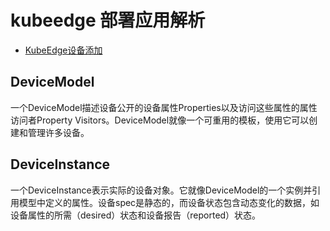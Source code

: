 # kubeedge 部署应用解析



- [KubeEdge设备添加](https://blog.csdn.net/qq_43546999/article/details/120918529)

## DeviceModel

一个DeviceModel描述设备公开的设备属性Properties以及访问这些属性的属性访问者Property Visitors。DeviceModel就像一个可重用的模板，使用它可以创建和管理许多设备。

## DeviceInstance

一个DeviceInstance表示实际的设备对象。它就像DeviceModel的一个实例并引用模型中定义的属性。设备spec是静态的，而设备状态包含动态变化的数据，如设备属性的所需（desired）状态和设备报告（reported）状态。